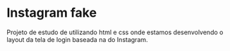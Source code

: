 # Instagram fake
Projeto de estudo de utilizando html e css onde estamos desenvolvendo o layout da tela de login baseada na do Instagram.
